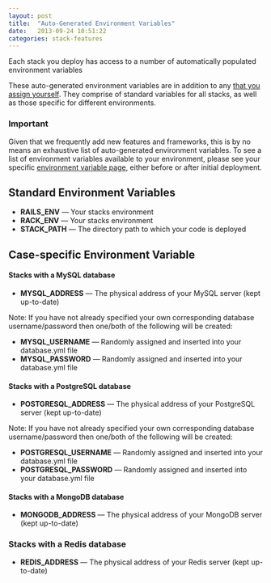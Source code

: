 ```yaml
---
layout: post
title:  "Auto-Generated Environment Variables"
date:   2013-09-24 10:51:22
categories: stack-features
---
```


<p class="lead">Each stack you deploy has access to a number of automatically populated environment variables</p>

These auto-generated environment variables are in addition to any [that you assign yourself](/stack-features/assign-env-vars.html). They comprise of standard variables for all stacks, as well as those specific for different environments.

<div class="notice">
    <h3>Important</h3>
    <p>Given that we frequently add new features and frameworks, this is by no means an exhaustive list of auto-generated environment variables. To see a list of environment variables available to your environment, please see your specific <a href="/stack-features/assign-env-vars.html">environment variable page</a>, either before or after initial deployment.</p>
</div>

## Standard Environment Variables

- **RAILS&#95;ENV** &mdash; Your stacks environment
- **RACK&#95;ENV** &mdash; Your stacks environment
- **STACK&#95;PATH** &mdash; The directory path to which your code is deployed

## Case-specific Environment Variable

#### Stacks with a MySQL database

- **MYSQL&#95;ADDRESS** &mdash; The physical address of your MySQL server (kept up-to-date)

Note: If you have not already specified your own corresponding database username/password then one/both of the following will be created:

- **MYSQL&#95;USERNAME** &mdash; Randomly assigned and inserted into your database.yml file
- **MYSQL&#95;PASSWORD** &mdash; Randomly assigned and inserted into your database.yml file

#### Stacks with a PostgreSQL database

- **POSTGRESQL&#95;ADDRESS** &mdash; The physical address of your PostgreSQL server (kept up-to-date)

Note: If you have not already specified your own corresponding database username/password then one/both of the following will be created:

- **POSTGRESQL&#95;USERNAME** &mdash; Randomly assigned and inserted into your database.yml file
- **POSTGRESQL&#95;PASSWORD** &mdash; Randomly assigned and inserted into your database.yml file

#### Stacks with a MongoDB database

- **MONGODB&#95;ADDRESS** &mdash; The physical address of your MongoDB server (kept up-to-date)

<h3>Stacks with a Redis database</h3>

- **REDIS&#95;ADDRESS** &mdash; The physical address of your Redis server (kept up-to-date)


